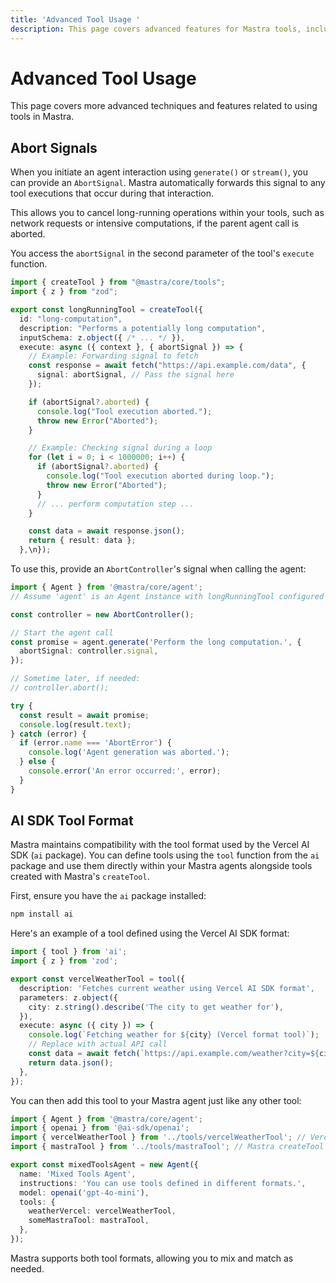 ```yaml
---
title: 'Advanced Tool Usage '
description: This page covers advanced features for Mastra tools, including abort signals and compatibility with the Vercel AI SDK tool format.
---
```


# Advanced Tool Usage

This page covers more advanced techniques and features related to using tools in Mastra.

## Abort Signals

When you initiate an agent interaction using `generate()` or `stream()`, you can provide an `AbortSignal`. Mastra automatically forwards this signal to any tool executions that occur during that interaction.

This allows you to cancel long-running operations within your tools, such as network requests or intensive computations, if the parent agent call is aborted.

You access the `abortSignal` in the second parameter of the tool's `execute` function.

```typescript
import { createTool } from "@mastra/core/tools";
import { z } from "zod";

export const longRunningTool = createTool({
  id: "long-computation",
  description: "Performs a potentially long computation",
  inputSchema: z.object({ /* ... */ }),
  execute: async ({ context }, { abortSignal }) => {
    // Example: Forwarding signal to fetch
    const response = await fetch("https://api.example.com/data", {
      signal: abortSignal, // Pass the signal here
    });

    if (abortSignal?.aborted) {
      console.log("Tool execution aborted.");
      throw new Error("Aborted");
    }

    // Example: Checking signal during a loop
    for (let i = 0; i < 1000000; i++) {
      if (abortSignal?.aborted) {
        console.log("Tool execution aborted during loop.");
        throw new Error("Aborted");
      }
      // ... perform computation step ...
    }

    const data = await response.json();
    return { result: data };
  },\n});
```

To use this, provide an `AbortController`'s signal when calling the agent:

```typescript
import { Agent } from '@mastra/core/agent';
// Assume 'agent' is an Agent instance with longRunningTool configured

const controller = new AbortController();

// Start the agent call
const promise = agent.generate('Perform the long computation.', {
  abortSignal: controller.signal,
});

// Sometime later, if needed:
// controller.abort();

try {
  const result = await promise;
  console.log(result.text);
} catch (error) {
  if (error.name === 'AbortError') {
    console.log('Agent generation was aborted.');
  } else {
    console.error('An error occurred:', error);
  }
}
```

## AI SDK Tool Format

Mastra maintains compatibility with the tool format used by the Vercel AI SDK (`ai` package). You can define tools using the `tool` function from the `ai` package and use them directly within your Mastra agents alongside tools created with Mastra's `createTool`.

First, ensure you have the `ai` package installed:

```bash npm2yarn copy
npm install ai
```

Here's an example of a tool defined using the Vercel AI SDK format:

```typescript filename="src/mastra/tools/vercelWeatherTool.ts" copy
import { tool } from 'ai';
import { z } from 'zod';

export const vercelWeatherTool = tool({
  description: 'Fetches current weather using Vercel AI SDK format',
  parameters: z.object({
    city: z.string().describe('The city to get weather for'),
  }),
  execute: async ({ city }) => {
    console.log(`Fetching weather for ${city} (Vercel format tool)`);
    // Replace with actual API call
    const data = await fetch(`https://api.example.com/weather?city=${city}`);
    return data.json();
  },
});
```

You can then add this tool to your Mastra agent just like any other tool:

```typescript filename="src/mastra/agents/mixedToolsAgent.ts"
import { Agent } from '@mastra/core/agent';
import { openai } from '@ai-sdk/openai';
import { vercelWeatherTool } from '../tools/vercelWeatherTool'; // Vercel AI SDK tool
import { mastraTool } from '../tools/mastraTool'; // Mastra createTool tool

export const mixedToolsAgent = new Agent({
  name: 'Mixed Tools Agent',
  instructions: 'You can use tools defined in different formats.',
  model: openai('gpt-4o-mini'),
  tools: {
    weatherVercel: vercelWeatherTool,
    someMastraTool: mastraTool,
  },
});
```

Mastra supports both tool formats, allowing you to mix and match as needed.
